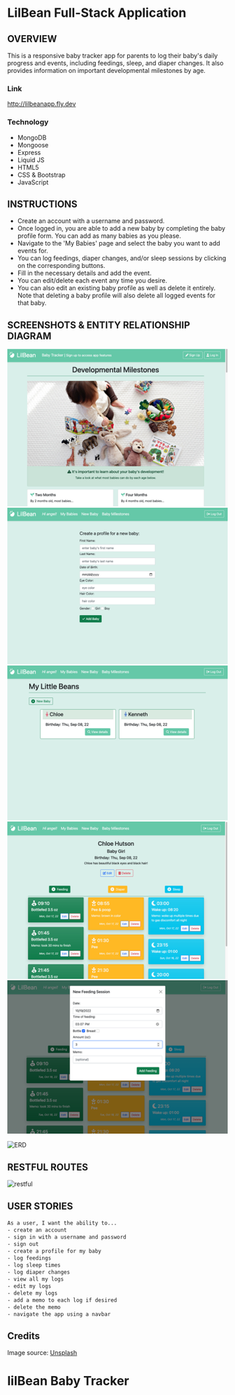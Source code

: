 # LilBean Full-Stack Application

## OVERVIEW

This is a responsive baby tracker app for parents to log their baby's daily progress and events, including feedings, sleep, and diaper changes. It also provides information on important developmental milestones by age.

### Link
http://lilbeanapp.fly.dev

### Technology
- MongoDB
- Mongoose
- Express
- Liquid JS
- HTML5
- CSS & Bootstrap
- JavaScript

## INSTRUCTIONS
- Create an account with a username and password.
- Once logged in, you are able to add a new baby by completing the baby profile form. You can add as many babies as you please.
- Navigate to the 'My Babies' page and select the baby you want to add events for.
- You can log feedings, diaper changes, and/or sleep sessions by clicking on the corresponding buttons.
- Fill in the necessary details and add the event.
- You can edit/delete each event any time you desire.
- You can also edit an existing baby profile as well as delete it entirely. Note that deleting a baby profile will also delete all logged events for that baby.

## SCREENSHOTS & ENTITY RELATIONSHIP DIAGRAM
![homepage](public/screenshot-1.png)
![profile](public/screenshot-2.png)
![index](public/screenshot-3.png)
![show](public/screenshot-4.png)
![create](public/screenshot-5.png)

![ERD](https://i.imgur.com/KeSKWpa.png)

## RESTFUL ROUTES

![restful](https://i.imgur.com/CzCELxm.png)


## USER STORIES
```
As a user, I want the ability to...
- create an account
- sign in with a username and password
- sign out
- create a profile for my baby
- log feedings
- log sleep times
- log diaper changes
- view all my logs
- edit my logs 
- delete my logs
- add a memo to each log if desired
- delete the memo
- navigate the app using a navbar
```

## Credits

Image source: [Unsplash](https://unsplash.com/)


# lilBean Baby Tracker